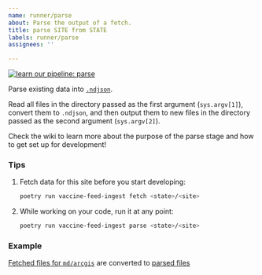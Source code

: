```yaml
---
name: runner/parse
about: Parse the output of a fetch.
title: parse SITE from STATE
labels: runner/parse
assignees: ''

---
```


[![learn our pipeline: parse](https://img.shields.io/static/v1?label=learn%20our%20pipeline&message=parse&style=social)](https://github.com/CAVaccineInventory/vaccine-feed-ingest/wiki/Runner-pipeline-stages#parse)

Parse existing data into [`.ndjson`](http://ndjson.org/).

Read all files in the directory passed as the first argument (`sys.argv[1]`), convert them to `.ndjson`, and then output them to new files in the directory passed as the second argument (`sys.argv[2]`).

Check the wiki to learn more about the purpose of the parse stage and how to get set up for development!

### Tips

1. Fetch data for this site before you start developing:
    ```sh
    poetry run vaccine-feed-ingest fetch <state>/<site>
    ```

1. While working on your code, run it at any point:
    ```sh
    poetry run vaccine-feed-ingest parse <state>/<site>
    ```

### Example
[Fetched files for `md/arcgis`](https://github.com/CAVaccineInventory/vaccine-feed-ingest-results/tree/main/md/arcgis/raw) are converted to [parsed files](https://github.com/CAVaccineInventory/vaccine-feed-ingest-results/tree/main/md/arcgis/parsed)
